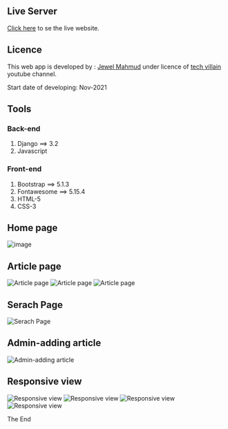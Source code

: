 ﻿## Live Server
[Click here](https://techvillain.herokuapp.com) to se the live website.
## Licence
This web app is developed by : [Jewel Mahmud](https://mahmudjewel.herokuapp.com/
) under licence of [tech villain](https://www.youtube.com/channel/UCJCdq7lWqB7M5b16UatoTEw) youtube channel.

Start date of developing: Nov-2021
## Tools
### Back-end
1. Django ==> 3.2
2. Javascript
### Front-end
1. Bootstrap ==> 5.1.3
2. Fontawesome ==> 5.15.4
3. HTML-5
4. CSS-3

## Home page
![image](https://github.com/Habib16051/Django-Blogging-Website/assets/39822204/35428341-8fd2-4c7a-9b2d-23129fec43f7)


## Article page
![Article page](https://github.com/MahmudJewel/techvillain-frontend/blob/main/screenshot/2.0-article.png)
![Article page](https://github.com/MahmudJewel/techvillain-frontend/blob/main/screenshot/2.1.0-article%20page.png)
![Article page](https://github.com/MahmudJewel/techvillain-frontend/blob/main/screenshot/2.1-article%20page.png)

## Serach Page
![Serach Page](https://github.com/MahmudJewel/techvillain-frontend/blob/main/screenshot/search%20item.png)

## Admin-adding article
![Admin-adding article](https://github.com/MahmudJewel/techvillain-frontend/blob/main/screenshot/3-add%20blog.png)

## Responsive view
![Responsive view](https://github.com/MahmudJewel/techvillain-frontend/blob/main/screenshot/ipone%20x.png)
![Responsive view](https://github.com/MahmudJewel/techvillain-frontend/blob/main/screenshot/responsive%20ipad.png)
![Responsive view](https://github.com/MahmudJewel/techvillain-frontend/blob/main/screenshot/responsive%20iphone%20x%20e.png)
![Responsive view](https://github.com/MahmudJewel/techvillain-frontend/blob/main/screenshot/responsive%20iphone%20xe.png)

The End



